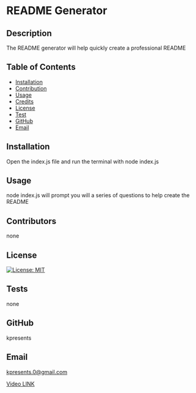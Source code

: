 # README Generator
 

  ## Description
  The README generator will help quickly create a professional README
 
  
  ## Table of Contents
  
  
  - [Installation](#installation)
  - [Contribution](#contribution)
  - [Usage](#usage)
  - [Credits](#credits)
  - [License](#license)
  - [Test](#test)
  - [GitHub](#gitHub)
  - [Email](#email)
  
  ## Installation
  Open the index.js file and run the terminal with node index.js
  
  ## Usage
  
  node index.js will prompt you will a series of questions to help create the README
      
  
  ## Contributors
  none
  
  
  ## License
  [![License: MIT](https://img.shields.io/badge/License-MIT-yellow.svg)](https://opensource.org/licenses/MIT)
  
  ## Tests
  none
  
  ## GitHub 
  kpresents
  
  
  ## Email
  kpresents.0@gmail.com
  
  
  
 [Video LINK](https://drive.google.com/file/d/12WyfKMGOYjBzPge9E013q44K78Pg7KIt/view)
  

